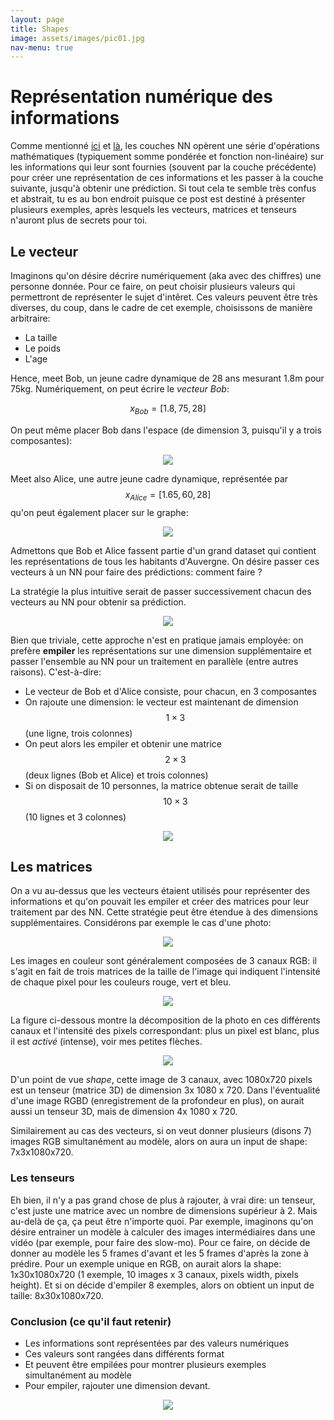 ```yaml
---
layout: page
title: Shapes
image: assets/images/pic01.jpg
nav-menu: true
---
```


# Représentation numérique des informations 

Comme mentionné [ici](e_post.md) et [là](d_post.md), les couches NN opèrent une série d'opérations mathématiques (typiquement somme pondérée et fonction non-linéaire) sur les informations qui leur sont fournies (souvent par la couche précédente) pour créer une représentation de ces informations et les passer à la couche suivante, jusqu'à obtenir une prédiction. Si tout cela te semble très confus et abstrait, tu es au bon endroit puisque ce post est destiné à présenter plusieurs exemples, après lesquels les vecteurs, matrices et tenseurs n'auront plus de secrets pour toi. 

## Le vecteur

Imaginons qu'on désire décrire numériquement (aka avec des chiffres) une personne donnée. Pour ce faire, on peut choisir plusieurs valeurs qui permettront de représenter le sujet d'intêret. Ces valeurs peuvent être très diverses, du coup, dans le cadre de cet exemple, choisissons de manière arbitraire: 

* La taille 
* Le poids 
* L'age 

Hence, meet Bob, un jeune cadre dynamique de 28 ans mesurant 1.8m pour 75kg. Numériquement, on peut écrire le *vecteur Bob*:

$$x_{Bob} = [1.8, 75, 28] $$ 

On peut même placer Bob dans l'espace (de dimension 3, puisqu'il y a trois composantes):

<center>
<img src="assets/images/NN/shapes0.png">
</center>

Meet also Alice, une autre jeune cadre dynamique, représentée par $$x_{Alice} = [1.65,60,28]$$ qu'on peut également placer sur le graphe:  


<center>
<img src="assets/images/NN/shapes1.png">
</center>


Admettons que Bob et Alice fassent partie d'un grand dataset qui contient les représentations de tous les habitants d'Auvergne. On désire passer ces vecteurs à un NN pour faire des prédictions: comment faire ? 

La stratégie la plus intuitive serait de passer successivement chacun des vecteurs au NN pour obtenir sa prédiction. 

<center>
<img src="assets/images/NN/shapes2.png">
</center>

Bien que triviale, cette approche n'est en pratique jamais employée: on prefère **empiler** les représentations sur une dimension supplémentaire et passer l'ensemble au NN pour un traitement en parallèle (entre autres raisons). C'est-à-dire: 
* Le vecteur de Bob et d'Alice consiste, pour chacun, en 3 composantes
* On rajoute une dimension: le vecteur est maintenant de dimension $$1 \times 3$$ (une ligne, trois colonnes)   
* On peut alors les empiler et obtenir une matrice $$2\times3$$ (deux lignes (Bob et Alice) et trois colonnes)
* Si on disposait de 10 personnes, la matrice obtenue serait de taille $$10\times 3$$ (10 lignes et 3 colonnes)


<center>
<img src="assets/images/NN/shapes3.png">
</center>


## Les matrices

On a vu au-dessus que les vecteurs étaient utilisés pour représenter des informations et qu'on pouvait les empiler et créer des matrices pour leur traitement par des NN. Cette stratégie peut être étendue à des dimensions supplémentaires. Considérons par exemple le cas d'une photo: 

<center>
<img src="assets/images/NN/boxing.jpg">
</center>

Les images en couleur sont généralement composées de 3 canaux RGB: il s'agit en fait de trois matrices de la taille de l'image qui indiquent l'intensité de chaque pixel pour les couleurs rouge, vert et bleu.  

<center>
<img src="assets/images/NN/shapes4.png">
</center>


La figure ci-dessous montre la décomposition de la photo en ces différents canaux et l'intensité des pixels correspondant: plus un pixel est blanc, plus il est *activé* (intense), voir mes petites flèches.  

<center>
<img src="assets/images/NN/shapes5.png">
</center>


D'un point de vue *shape*, cette image de 3 canaux, avec 1080x720 pixels est un tenseur (matrice 3D) de dimension 3x 1080 x 720. Dans l'éventualité d'une image RGBD (enregistrement de la profondeur en plus), on aurait aussi un tenseur 3D, mais de dimension 4x 1080 x 720. 

Similairement au cas des vecteurs, si on veut donner plusieurs (disons 7) images RGB simultanément au modèle, alors on aura un input de shape: 7x3x1080x720. 

### Les tenseurs 

Eh bien, il n'y a pas grand chose de plus à rajouter, à vrai dire: un tenseur, c'est juste une matrice avec un nombre de dimensions supérieur à 2. Mais au-delà de ça, ça peut être n'importe quoi. Par exemple, imaginons qu'on désire entrainer un modèle à calculer des images intermédiaires dans une vidéo (par exemple, pour faire des slow-mo). Pour ce faire, on décide de donner au modèle les 5 frames d'avant et les 5 frames d'après la zone à prédire. Pour un exemple unique en RGB, on aurait alors la shape: 1x30x1080x720 (1 exemple, 10 images x 3 canaux, pixels width, pixels height). Et si on décide d'empiler 8 exemples, alors on obtient un input de taille: 8x30x1080x720. 


### Conclusion (ce qu'il faut retenir)

* Les informations sont représentées par des valeurs numériques 
* Ces valeurs sont rangées dans différents format
* Et peuvent être empilées pour montrer plusieurs exemples simultanément au modèle
* Pour empiler, rajouter une dimension devant. 

<center>
<img src="assets/images/NN/shapes6.png">
</center>
